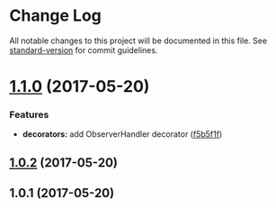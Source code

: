 # Change Log

All notable changes to this project will be documented in this file. See [standard-version](https://github.com/conventional-changelog/standard-version) for commit guidelines.

<a name="1.1.0"></a>
# [1.1.0](https://github.com/steelsojka/rx-decorators/compare/v1.0.2...v1.1.0) (2017-05-20)


### Features

* **decorators:** add ObserverHandler decorator ([f5b5f1f](https://github.com/steelsojka/rx-decorators/commit/f5b5f1f))



<a name="1.0.2"></a>
## [1.0.2](https://github.com/steelsojka/rx-decorators/compare/v1.0.1...v1.0.2) (2017-05-20)



<a name="1.0.1"></a>
## 1.0.1 (2017-05-20)
